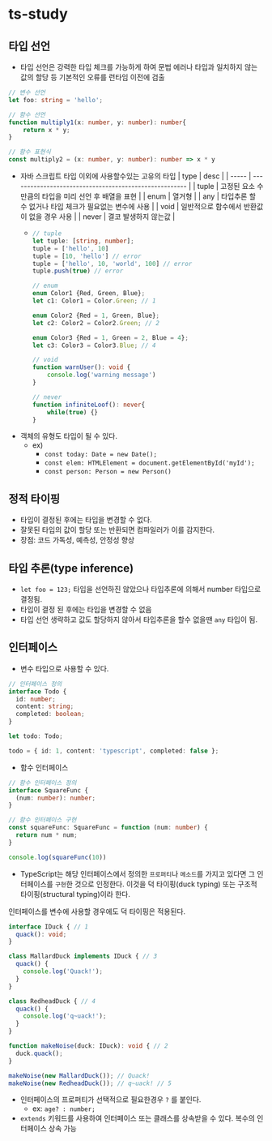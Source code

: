 # ts-study

## 타입 선언
- 타입 선언은 강력한 타입 체크를 가능하게 하여 문법 에러나 타입과 일치하지 않는 값의 할당 등 기본적인 오류를 런타임 이전에 검출

```ts
// 변수 선언
let foo: string = 'hello';

// 함수 선언
function multiply1(x: number, y: number): number{
    return x * y;
}

// 함수 표현식
const multiply2 = (x: number, y: number): number => x * y
```
- 자바 스크립트 타입 이외에 사용할수있는 고유의 타입
  | type  | desc                                                   |
  | ----- | ------------------------------------------------------ |
  | tuple | 고정된 요소 수만큼의 타입을 미리 선언 후 배열을 표현   |
  | enum  | 열거형                                                 |
  | any   | 타입추론 할 수 없거나 타입 체크가 필요없는 변수에 사용 |
  | void  | 일반적으로 함수에서 반환값이 없을 경우 사용            |
  | never | 결코 발생하지 않는값                                   |
  - ```ts
    // tuple
    let tuple: [string, number];
    tuple = ['hello', 10]
    tuple = [10, 'hello'] // error
    tuple = ['hello', 10, 'world', 100] // error
    tuple.push(true) // error

    // enum
    enum Color1 {Red, Green, Blue};
    let c1: Color1 = Color.Green; // 1

    enum Color2 {Red = 1, Green, Blue};
    let c2: Color2 = Color2.Green; // 2

    enum Color3 {Red = 1, Green = 2, Blue = 4};
    let c3: Color3 = Color3.Blue; // 4

    // void
    function warnUser(): void {
        console.log('warning message')
    }

    // never
    function infiniteLoof(): never{
        while(true) {}
    }
    ```
- 객체의 유형도 타입이 될 수 있다.
  - ex) 
    - `const today: Date = new Date();`
    - `const elem: HTMLElement = document.getElementById('myId');`
    - `const person: Person = new Person()`

## 정적 타이핑
- 타입이 결정된 후에는 타입을 변경할 수 없다.
- 잘못된 타입의 값이 할당 또는 반환되면 컴파일러가 이를 감지한다.
- 장점: 코드 가독성, 예측성, 안정성 향상

## 타입 추론(type inference)
- `let foo = 123;` 타입을 선언하진 않았으나 타입추론에 의해서 number 타입으로 결정됨. 
- 타입이 결정 된 후에는 타입을 변경할 수 없음
- 타입 선언 생략하고 값도 할당하지 않아서 타입추론을 할수 없을땐 `any` 타입이 됨.

## 인터페이스
- 변수 타입으로 사용할 수 있다.
```ts 
// 인터페이스 정의
interface Todo {
  id: number;
  content: string;
  completed: boolean;
}

let todo: Todo;

todo = { id: 1, content: 'typescript', completed: false };
```
- 함수 인터페이스
```ts
// 함수 인터페이스 정의
interface SquareFunc {
  (num: number): number;
}

// 함수 인터페이스 구현
const squareFunc: SquareFunc = function (num: number) {
  return num * num;
}

console.log(squareFunc(10))
```
- TypeScript는 해당 인터페이스에서 정의한 `프로퍼티`나 `메소드`를 가지고 있다면 그 인터페이스를 `구현`한 것으로 인정한다. 이것을 덕 타이핑(duck typing) 또는 구조적 타이핑(structural typing)이라 한다.

인터페이스를 변수에 사용할 경우에도 덕 타이핑은 적용된다.

```ts
interface IDuck { // 1
  quack(): void;
}

class MallardDuck implements IDuck { // 3
  quack() {
    console.log('Quack!');
  }
}

class RedheadDuck { // 4
  quack() {
    console.log('q~uack!');
  }
}

function makeNoise(duck: IDuck): void { // 2
  duck.quack();
}

makeNoise(new MallardDuck()); // Quack!
makeNoise(new RedheadDuck()); // q~uack! // 5
```
- 인터페이스의 프로퍼티가 선택적으로 필요한경우 `?` 를 붙인다.
  - ex: `age? : number;`
- `extends` 키워드를 사용하여 인터페이스 또는 클래스를 상속받을 수 있다. 복수의 인터페이스 상속 가능